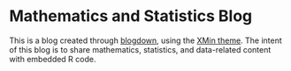 # Mathematics and Statistics Blog

This is a blog created through [blogdown](https://bookdown.org/yihui/blogdown/),
using the [XMin theme](https://github.com/yihui/hugo-xmin). The intent of this blog 
is to share mathematics, statistics, and data-related content with embedded R code.
